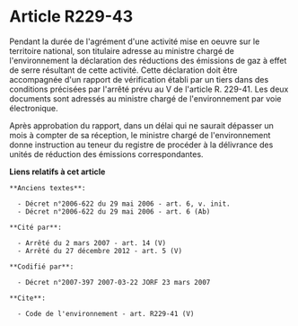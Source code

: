 # Article R229-43

Pendant la durée de l'agrément d'une activité mise en oeuvre sur le territoire national, son titulaire adresse au ministre
chargé de l'environnement la déclaration des réductions des émissions de gaz à effet de serre résultant de cette activité.
Cette déclaration doit être accompagnée d'un rapport de vérification établi par un tiers dans des conditions précisées par
l'arrêté prévu au V de l'article R. 229-41. Les deux documents sont adressés au ministre chargé de l'environnement par voie
électronique. 

Après approbation du rapport, dans un délai qui ne saurait dépasser un mois à compter de sa réception, le ministre chargé de
l'environnement donne instruction au teneur du registre de procéder à la délivrance des unités de réduction des émissions
correspondantes.

**Liens relatifs à cet article**

	**Anciens textes**:

	  - Décret n°2006-622 du 29 mai 2006 - art. 6, v. init.
	  - Décret n°2006-622 du 29 mai 2006 - art. 6 (Ab)

	**Cité par**:

	  - Arrêté du 2 mars 2007 - art. 14 (V)
	  - Arrêté du 27 décembre 2012 - art. 5 (V)

	**Codifié par**:

	  - Décret n°2007-397 2007-03-22 JORF 23 mars 2007

	**Cite**:

	  - Code de l'environnement - art. R229-41 (V)
